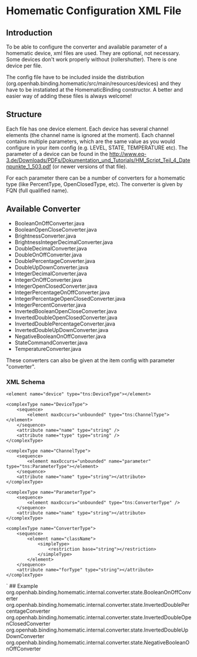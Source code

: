 # Homematic Configuration XML File 

## Introduction

To be able to configure the converter and available parameter of a homematic device, xml files are used. They are optional, not necessary. Some devices don't work properly without (rollershutter).
There is one device per file. 

The config file have to be included inside the distribution (org.openhab.binding.homematic/src/main/resources/devices) and they have to be instatiated at the HomematicBinding constructor. 
A better and easier way of adding these files is always welcome!

## Structure

Each file has one device element. Each device has several channel elements (the channel name is ignored at the moment).
Each channel contains multiple parameters, which are the same value as you would configure in your item config (e.g. LEVEL, STATE, TEMPERATURE etc). 
The parameter of a device can be found in the http://www.eq-3.de/Downloads/PDFs/Dokumentation_und_Tutorials/HM_Script_Teil_4_Datenpunkte_1_503.pdf (or newer versions of that file).

For each parameter there can be a number of converters for a homematic type (like PercentType, OpenClosedType, etc). The converter is given by FQN (full qualified name).

## Available Converter
* BooleanOnOffConverter.java
* BooleanOpenCloseConverter.java
* BrightnessConverter.java
* BrightnessIntegerDecimalConverter.java
* DoubleDecimalConverter.java
* DoubleOnOffConverter.java
* DoublePercentageConverter.java
* DoubleUpDownConverter.java
* IntegerDecimalConverter.java
* IntegerOnOffConverter.java
* IntegerOpenClosedConverter.java
* IntegerPercentageOnOffConverter.java
* IntegerPercentageOpenClosedConverter.java
* IntegerPercentConverter.java
* InvertedBooleanOpenCloseConverter.java
* InvertedDoubleOpenClosedConverter.java
* InvertedDoublePercentageConverter.java
* InvertedDoubleUpDownConverter.java
* NegativeBooleanOnOffConverter.java
* StateCommandConverter.java
* TemperatureConverter.java

These converters can also be given at the item config with parameter "converter".

### XML Schema

<?xml version="1.0" encoding="UTF-8"?>
<schema xmlns="http://www.w3.org/2001/XMLSchema" targetNamespace="http://www.example.org/device" xmlns:tns="http://www.example.org/device" elementFormDefault="qualified">

    <element name="device" type="tns:DeviceType"></element>

    <complexType name="DeviceType">
        <sequence>
            <element maxOccurs="unbounded" type="tns:ChannelType"></element>
        </sequence>
        <attribute name="name" type="string" />
        <attribute name="type" type="string" />
    </complexType>

    <complexType name="ChannelType">
        <sequence>
            <element maxOccurs="unbounded" name="parameter" type="tns:ParameterType"></element>
        </sequence>
        <attribute name="name" type="string"></attribute>
    </complexType>

    <complexType name="ParameterType">
        <sequence>
            <element maxOccurs="unbounded" type="tns:ConverterType" />
        </sequence>
        <attribute name="name" type="string"></attribute>
    </complexType>

    <complexType name="ConverterType">
        <sequence>
            <element name="className">
                <simpleType>
                    <restriction base="string"></restriction>
                </simpleType>
            </element>
        </sequence>
        <attribute name="forType" type="string"></attribute>
    </complexType>
</schema>
`
## Example
        <?xml version="1.0" encoding="UTF-8"?>
        <device name="HM-LC-Bl1PBU-FM" type="rollershutter">
            <channel name="0">
                <parameter name="UNREACH">
                    <converter forType="OnOffType">
                        <className>org.openhab.binding.homematic.internal.converter.state.BooleanOnOffConverter</className>
                    </converter>
                </parameter>
            </channel>
            <channel name="1">
                <parameter name="LEVEL">
                    <converter forType="PercentType">
                        <className>org.openhab.binding.homematic.internal.converter.state.InvertedDoublePercentageConverter</className>
                    </converter>
                    <converter forType="OpenClosedType">
                        <className>org.openhab.binding.homematic.internal.converter.state.InvertedDoubleOpenClosedConverter</className>
                    </converter>
                    <converter forType="UpDownType">
                        <className>org.openhab.binding.homematic.internal.converter.state.InvertedDoubleUpDownConverter</className>
                    </converter>
                </parameter>
                <parameter name="STOP">
                    <converter forType="OnOffType">
                        <className>org.openhab.binding.homematic.internal.converter.state.NegativeBooleanOnOffConverter</className>
                    </converter>
                </parameter>
            </channel>
        </device>